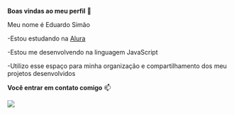 **Boas vindas ao meu perfil** 💙

Meu nome é Eduardo Simão

-Estou estudando na [Alura](https://cursos.alura.com.br/dashboard)

-Estou me desenvolvendo na linguagem JavaScript

-Utilizo esse espaço para minha organização e compartilhamento dos meu projetos desenvolvidos

**Você entrar em contato comigo** 📫





![](https://media2.giphy.com/media/v1.Y2lkPTc5MGI3NjExMGJhZmNiY2NmMjk3NTM0ZGRlMDFkYTRlZTBiNDdhNTM2MDM4NWM2NSZlcD12MV9pbnRlcm5hbF9naWZzX2dpZklkJmN0PWc/eSwGh3YK54JKU/giphy.gif)
